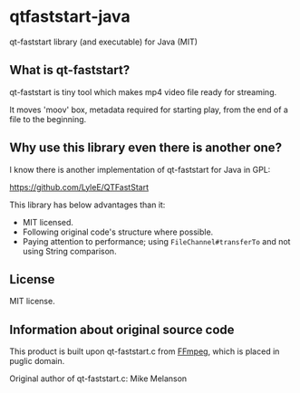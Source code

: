 qtfaststart-java
=================

qt-faststart library (and executable) for Java (MIT)

## What is qt-faststart?

qt-faststart is tiny tool which makes mp4 video file ready for streaming.

It moves 'moov' box, metadata required for starting play, from the end of a file to the beginning.

## Why use this library even there is another one?

I know there is another implementation of qt-faststart for Java in GPL:

https://github.com/LyleE/QTFastStart

This library has below advantages than it:

- MIT licensed.
- Following original code's structure where possible.
- Paying attention to performance; using `FileChannel#transferTo` and not using String comparison.

## License

MIT license.

## Information about original source code

This product is built upon qt-faststart.c from [FFmpeg](https://github.com/FFmpeg/FFmpeg), which is placed in puglic domain.

Original author of qt-faststart.c: Mike Melanson
